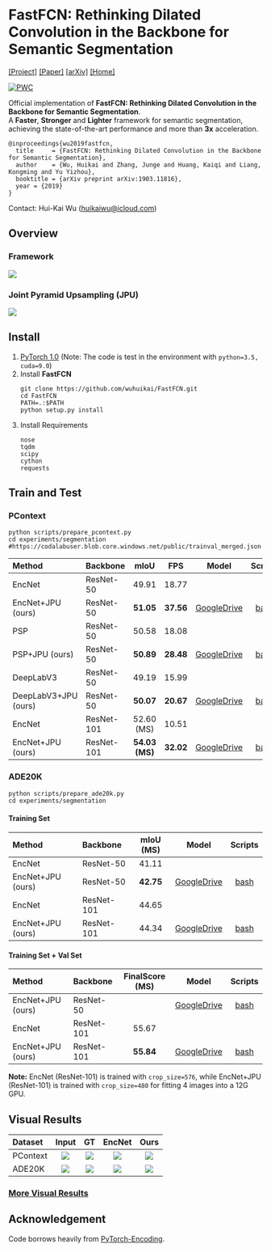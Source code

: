 # FastFCN: Rethinking Dilated Convolution in the Backbone for Semantic Segmentation
[[Project]](http://wuhuikai.me/FastFCNProject/)    [[Paper]](http://wuhuikai.me/FastFCNProject/fast_fcn.pdf)    [[arXiv]](https://arxiv.org/abs/1903.11816)    [[Home]](http://wuhuikai.me) 

[![PWC](https://img.shields.io/endpoint.svg?url=https://paperswithcode.com/badge/fastfcn-rethinking-dilated-convolution-in-the/semantic-segmentation-pascal-context)](https://paperswithcode.com/sota/semantic-segmentation-pascal-context?p=fastfcn-rethinking-dilated-convolution-in-the)

Official implementation of **FastFCN: Rethinking Dilated Convolution in the Backbone for Semantic Segmentation**.   
A **Faster**, **Stronger** and **Lighter** framework for semantic segmentation, achieving the state-of-the-art performance and more than **3x** acceleration.
```
@inproceedings{wu2019fastfcn,
  title     = {FastFCN: Rethinking Dilated Convolution in the Backbone for Semantic Segmentation},
  author    = {Wu, Huikai and Zhang, Junge and Huang, Kaiqi and Liang, Kongming and Yu Yizhou},
  booktitle = {arXiv preprint arXiv:1903.11816},
  year = {2019}
}
```
Contact: Hui-Kai Wu (huikaiwu@icloud.com)

## Overview
### Framework
![](images/Framework.png)
### Joint Pyramid Upsampling (JPU)
![](images/JPU.png)

## Install
1. [PyTorch 1.0](https://pytorch.org/get-started/locally) (Note: The code is test in the environment with `python=3.5, cuda=9.0`)
2. Install **FastFCN**
   ```
   git clone https://github.com/wuhuikai/FastFCN.git
   cd FastFCN
   PATH=.:$PATH
   python setup.py install
   ```
3. Install Requirements
   ```
   nose
   tqdm
   scipy
   cython
   requests
   ```

## Train and Test
### PContext
```
python scripts/prepare_pcontext.py
cd experiments/segmentation
#https://codalabuser.blob.core.windows.net/public/trainval_merged.json
```
| Method | Backbone | mIoU | FPS | Model | Scripts |
|:----|:----|:---:|:---:|:---:|:---:|
| EncNet | ResNet-50 | 49.91 | 18.77 |  |  |
| EncNet+JPU (ours) | ResNet-50 | **51.05** | **37.56** | [GoogleDrive](https://drive.google.com/open?id=1Hy_GWVnTyJBNv4Hejwh5LKa8S_ph27y0) | [bash](experiments/segmentation/scripts/encnet_res50_pcontext.sh) |
| PSP | ResNet-50 | 50.58 | 18.08 |  |  |
| PSP+JPU (ours) | ResNet-50 | **50.89** | **28.48** | [GoogleDrive](https://drive.google.com/open?id=1fJItp7B7uz6s69fmquqtm18A72EJE5jm) | [bash](experiments/segmentation/scripts/psp_res50_pcontext.sh) |
| DeepLabV3 | ResNet-50 | 49.19 | 15.99 |  |  |
| DeepLabV3+JPU (ours) | ResNet-50 | **50.07** | **20.67** | [GoogleDrive](https://drive.google.com/open?id=11s20bUkPrZXXmFqYpwC_h1G57CB8g2u9) | [bash](experiments/segmentation/scripts/deeplab_res50_pcontext.sh) |
| EncNet | ResNet-101 | 52.60 (MS) | 10.51 |  |  |
| EncNet+JPU (ours) | ResNet-101 | **54.03 (MS)** | **32.02** | [GoogleDrive](https://drive.google.com/open?id=1GOIma8cXTKfTa2qSIcDO8EmctyoDzHuV) | [bash](experiments/segmentation/scripts/encnet_res101_pcontext.sh) |

### ADE20K
```
python scripts/prepare_ade20k.py
cd experiments/segmentation
```
#### Training Set
| Method | Backbone | mIoU (MS) | Model | Scripts |
|:----|:----|:---:|:---:|:---:|
| EncNet | ResNet-50 | 41.11 | | |
| EncNet+JPU (ours) | ResNet-50 | **42.75** | [GoogleDrive](https://drive.google.com/open?id=1EdHDjNDtPmVgSD7RYjeyXy7SSYpTzYyN) | [bash](experiments/segmentation/scripts/encnet_res50_ade20k_train.sh) |
| EncNet | ResNet-101 | 44.65 | | |
| EncNet+JPU (ours) | ResNet-101 | 44.34 | [GoogleDrive](https://drive.google.com/open?id=1WFkbf8OWJmLGnOz5M_IxIZtiHKn2_bEp) | [bash](experiments/segmentation/scripts/encnet_res101_ade20k_train.sh) |
#### Training Set + Val Set
| Method | Backbone | FinalScore (MS) | Model | Scripts |
|:----|:----|:---:|:---:|:---:|
| EncNet+JPU (ours) | ResNet-50 |  | [GoogleDrive](https://drive.google.com/open?id=10u8ISncp0NukwQb0K94GsH_AHgT6hgxc) | [bash](experiments/segmentation/scripts/encnet_res50_ade20k_trainval.sh) |
| EncNet | ResNet-101 | 55.67 | | |
| EncNet+JPU (ours) | ResNet-101 | **55.84** | [GoogleDrive](https://drive.google.com/open?id=15gdJeKFy7OXhAr6mQNYvu25LiPwFfQ-Z) | [bash](experiments/segmentation/scripts/encnet_res101_ade20k_trainval.sh) |

**Note:** EncNet (ResNet-101) is trained with `crop_size=576`, while EncNet+JPU (ResNet-101) is trained with `crop_size=480` for fitting 4 images into a 12G GPU.

## Visual Results
|Dataset|Input|GT|EncNet|Ours|
|:----|:---:|:---:|:---:|:---:|
|PContext|![](images/img_2009_001858.jpg)|![](images/gt_2009_001858.png)|![](images/encnet_2009_001858.png)|![](images/ours_2009_001858.png)|
|ADE20K|![](images/img_ADE_val_00001086.jpg)|![](images/gt_ADE_val_00001086.png)|![](images/encnet_ADE_val_00001086.png)|![](images/ours_ADE_val_00001086.png)|

### [More Visual Results](http://wuhuikai.me/FastFCNProject/#visual)

## Acknowledgement
Code borrows heavily from [PyTorch-Encoding](https://github.com/zhanghang1989/PyTorch-Encoding).
